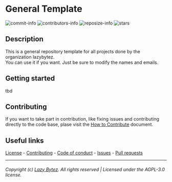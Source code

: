 # General Template

  ![commit-info][commit-info]
  ![contributors-info][contributors-info]
  ![reposize-info][reposize-info]
  ![stars][stars]

## Description
This is a general repository template for all projects done by the organization lazybytez.  
You can use it if you want. Just be sure to modify the names and emails.

## Getting started
tbd

## Contributing
If you want to take part in contribution, like fixing issues and contributing directly to the code base, plase visit the [How to Contribute][github-contribute] document.

## Useful links
[License][github-license] - 
[Contributing][github-contribute] - 
[Code of conduct][github-codeofconduct] - 
[Issues][github-issues] - 
[Pull requests][github-pulls]

<hr>  

###### Copyright (c) [Lazy Bytez][github-team]. All rights reserved | Licensed under the AGPL-3.0 license.

<!-- Variables -->
[github-team]: https://github.com/lazybytez

[github-license]: https://github.com/lazybytez/general-template/blob/main/LICENSE
[github-contribute]: https://github.com/lazybytez/.github/blob/main/docs/CONTRIBUTING.md
[github-codeofconduct]: https://github.com/lazybytez/.github/blob/main/docs/CODE_OF_CONDUCT.md
[github-issues]: https://github.com/lazybytez/general-template/issues
[github-pulls]: https://github.com/lazybytez/general-template/pulls

[stars]: https://img.shields.io/github/stars/lazybytez?colorA=1e1e28&colorB=8756E6&style=for-the-badge

[commit-info]: https://img.shields.io/github/last-commit/lazybytez/general-template?style=for-the-badge&colorA=1e1e28&colorB=8756E6

[contributors-info]: https://img.shields.io/github/contributors/lazybytez/general-template?style=for-the-badge&colorA=1e1e28&colorB=8756E6

[reposize-info]: https://img.shields.io/github/repo-size/lazybytez/general-template?style=for-the-badge&colorA=1e1e28&colorB=8756E6
